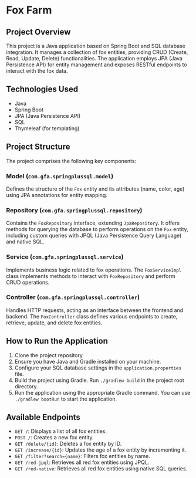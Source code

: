 # Fox Farm

## Project Overview
This project is a Java application based on Spring Boot and SQL database integration. It manages a collection of fox entities, providing CRUD (Create, Read, Update, Delete) functionalities. The application employs JPA (Java Persistence API) for entity management and exposes RESTful endpoints to interact with the fox data.

## Technologies Used
- Java
- Spring Boot
- JPA (Java Persistence API)
- SQL
- Thymeleaf (for templating)

## Project Structure
The project comprises the following key components:

### Model (`com.gfa.springplussql.model`)
Defines the structure of the `Fox` entity and its attributes (name, color, age) using JPA annotations for entity mapping.

### Repository (`com.gfa.springplussql.repository`)
Contains the `FoxRepository` interface, extending `JpaRepository`. It offers methods for querying the database to perform operations on the `Fox` entity, including custom queries with JPQL (Java Persistence Query Language) and native SQL.

### Service (`com.gfa.springplussql.service`)
Implements business logic related to fox operations. The `FoxServiceImpl` class implements methods to interact with `FoxRepository` and perform CRUD operations.

### Controller (`com.gfa.springplussql.controller`)
Handles HTTP requests, acting as an interface between the frontend and backend. The `FoxController` class defines various endpoints to create, retrieve, update, and delete fox entities.

## How to Run the Application
1. Clone the project repository.
2. Ensure you have Java and Gradle installed on your machine.
3. Configure your SQL database settings in the `application.properties` file.
4. Build the project using Gradle. Run `./gradlew build` in the project root directory.
5. Run the application using the appropriate Gradle command. You can use `./gradlew bootRun` to start the application.

## Available Endpoints
- `GET /`: Displays a list of all fox entities.
- `POST /`: Creates a new fox entity.
- `GET /delete/{id}`: Deletes a fox entity by ID.
- `GET /increase/{id}`: Updates the age of a fox entity by incrementing it.
- `GET /filter?search={name}`: Filters fox entities by name.
- `GET /red-jpql`: Retrieves all red fox entities using JPQL.
- `GET /red-native`: Retrieves all red fox entities using native SQL queries.